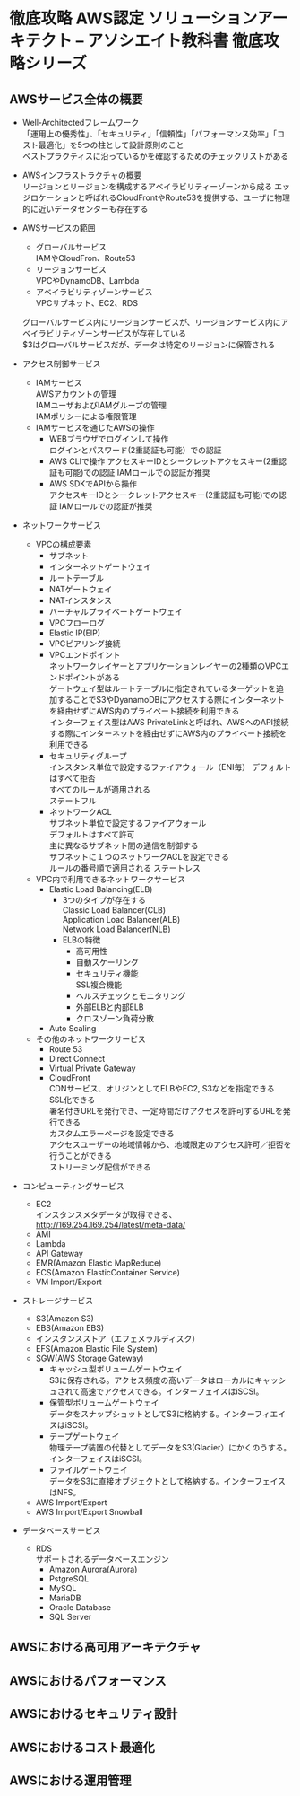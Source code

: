 # 徹底攻略 AWS認定 ソリューションアーキテクト – アソシエイト教科書 徹底攻略シリーズ
## AWSサービス全体の概要
 - Well-Architectedフレームワーク  
  「運用上の優秀性」、「セキュリティ」「信頼性」「パフォーマンス効率」「コスト最適化」を5つの柱として設計原則のこと  
  ベストプラクティスに沿っているかを確認するためのチェックリストがある
  - AWSインフラストラクチャの概要  
   リージョンとリージョンを構成するアベイラビリティーゾーンから成る
   エッジロケーションと呼ばれるCloudFrontやRoute53を提供する、ユーザに物理的に近いデータセンターも存在する
  - AWSサービスの範囲  
    - グローバルサービス  
     IAMやCloudFron、Route53
    - リージョンサービス  
     VPCやDynamoDB、Lambda
    - アベイラビリティゾーンサービス  
     VPCサブネット、EC2、RDS

    グローバルサービス内にリージョンサービスが、リージョンサービス内にアベイラビリティゾーンサービスが存在している  
    $3はグローバルサービスだが、データは特定のリージョンに保管される
  - アクセス制御サービス
    - IAMサービス  
     AWSアカウントの管理  
     IAMユーザおよびIAMグループの管理  
     IAMポリシーによる権限管理  
    - IAMサービスを通じたAWSの操作
      - WEBブラウザでログインして操作  
       ログインとパスワード(2重認証も可能）での認証  
      - AWS CLIで操作
       アクセスキーIDとシークレットアクセスキー(2重認証も可能)での認証
       IAMロールでの認証が推奨
      - AWS SDKでAPIから操作  
       アクセスキーIDとシークレットアクセスキー(2重認証も可能)での認証
       IAMロールでの認証が推奨
  - ネットワークサービス
    - VPCの構成要素
      - サブネット
      - インターネットゲートウェイ
      - ルートテーブル
      - NATゲートウェイ
      - NATインスタンス
      - バーチャルプライベートゲートウェイ
      - VPCフローログ
      - Elastic IP(EIP)
      - VPCピアリング接続
      - VPCエンドポイント  
        ネットワークレイヤーとアプリケーションレイヤーの2種類のVPCエンドポイントがある  
        ゲートウェイ型はルートテーブルに指定されているターゲットを追加することでS3やDyanamoDBにアクセスする際にインターネットを経由せずにAWS内のプライベート接続を利用できる  
        インターフェイス型はAWS PrivateLinkと呼ばれ、AWSへのAPI接続する際にインターネットを経由せずにAWS内のプライベート接続を利用できる
      - セキュリティグループ  
        インスタンス単位で設定するファイアウォール（ENI毎）
        デフォルトはすべて拒否  
        すべてのルールが適用される  
        ステートフル
      - ネットワークACL  
        サブネット単位で設定するファイアウォール  
        デフォルトはすべて許可    
        主に異なるサブネット間の通信を制御する  
        サブネットに１つのネットワークACLを設定できる  
        ルールの番号順で適用される
        ステートレス
    - VPC内で利用できるネットワークサービス
      - Elastic Load Balancing(ELB)
        - 3つのタイプが存在する  
          Classic Load Balancer(CLB)  
          Application Load Balancer(ALB)  
          Network Load Balancer(NLB)
        - ELBの特徴
          - 高可用性
          - 自動スケーリング
          - セキュリティ機能  
            SSL複合機能
          - ヘルスチェックとモニタリング
          - 外部ELBと内部ELB
          - クロスゾーン負荷分散
      - Auto Scaling
    - その他のネットワークサービス
      - Route 53
      - Direct Connect
      - Virtual Private Gateway
      - CloudFront  
        CDNサービス、オリジンとしてELBやEC2, S3などを指定できる  
        SSL化できる  
        署名付きURLを発行でき、一定時間だけアクセスを許可するURLを発行できる  
        カスタムエラーページを設定できる  
        アクセスユーザーの地域情報から、地域限定のアクセス許可／拒否を行うことができる  
        ストリーミング配信ができる
  - コンピューティングサービス
    - EC2  
     インスタンスメタデータが取得できる、http://169.254.169.254/latest/meta-data/
    - AMI
    - Lambda
    - API Gateway
    - EMR(Amazon Elastic MapReduce)
    - ECS(Amazon ElasticContainer Service)
    - VM Import/Export
  - ストレージサービス
    - S3(Amazon S3)
    - EBS(Amazon EBS)
    - インスタンスストア（エフェメラルディスク）
    - EFS(Amazon Elastic File System)
    - SGW(AWS Storage Gateway)  
      - キャッシュ型ボリュームゲートウェイ  
        S3に保存される。アクセス頻度の高いデータはローカルにキャッシュされて高速でアクセスできる。インターフェイスはiSCSI。
      - 保管型ボリュームゲートウェイ  
        データをスナップショットとしてS3に格納する。インターフィエイスはiSCSI。
      - テープゲートウェイ  
        物理テープ装置の代替としてデータをS3(Glacier）にかくのうする。インターフェイスはiSCSI。
      - ファイルゲートウェイ  
        データをS3に直接オブジェクトとして格納する。インターフェイスはNFS。
    - AWS Import/Export
    - AWS Import/Export Snowball
  - データベースサービス
    - RDS  
      サポートされるデータベースエンジン
        - Amazon Aurora(Aurora)
        - PstgreSQL
        - MySQL
        - MariaDB
        - Oracle Database
        - SQL Server 
## AWSにおける高可用アーキテクチャ

## AWSにおけるパフォーマンス
## AWSにおけるセキュリティ設計
## AWSにおけるコスト最適化
## AWSにおける運用管理
## 